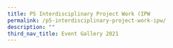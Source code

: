 ```yaml
---
title: P5 Interdisciplinary Project Work (IPW
permalink: /p5-interdisciplinary-project-work-ipw/
description: ""
third_nav_title: Event Gallery 2021
---
```

